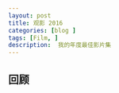 ```yaml
---
layout: post
title: 观影 2016
categories: [blog ]
tags: [Film, ]
description:  我的年度最佳影片集
---
```

## 回顾